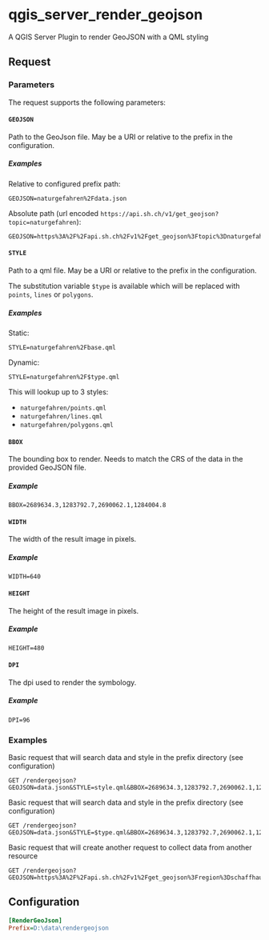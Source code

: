# qgis_server_render_geojson
A QGIS Server Plugin to render GeoJSON with a QML styling

## Request

### Parameters
The request supports the following parameters:

#### `GEOJSON`

Path to the GeoJson file. May be a URI or relative to the prefix in the configuration.

##### Examples

Relative to configured prefix path:

```
GEOJSON=naturgefahren%2Fdata.json
```

Absolute path (url encoded `https://api.sh.ch/v1/get_geojson?topic=naturgefahren`):

```
GEOJSON=https%3A%2F%2Fapi.sh.ch%2Fv1%2Fget_geojson%3Ftopic%3Dnaturgefahren
```


#### `STYLE`

Path to a qml file. May be a URI or relative to the prefix in the configuration.

The substitution variable `$type` is available which will be replaced with `points`, `lines` or `polygons`.

##### Examples

Static:

```
STYLE=naturgefahren%2Fbase.qml
```

Dynamic:

```
STYLE=naturgefahren%2F$type.qml
```

This will lookup up to 3 styles:

 - `naturgefahren/points.qml`
 - `naturgefahren/lines.qml`
 - `naturgefahren/polygons.qml`

#### `BBOX`

The bounding box to render. Needs to match the CRS of the data in the provided GeoJSON file.

##### Example

```
BBOX=2689634.3,1283792.7,2690062.1,1284004.8
```

#### `WIDTH`

The width of the result image in pixels.

##### Example

```
WIDTH=640
```

#### `HEIGHT`

The height of the result image in pixels.

##### Example

```
HEIGHT=480
```

#### `DPI`

The dpi used to render the symbology.

##### Example

```
DPI=96
```

### Examples

Basic request that will search data and style in the prefix directory (see configuration)

```
GET /rendergeojson?GEOJSON=data.json&STYLE=style.qml&BBOX=2689634.3,1283792.7,2690062.1,1284004.8&WIDTH=606&HEIGHT=300&DPI=96
```

Basic request that will search data and style in the prefix directory (see configuration)

```
GET /rendergeojson?GEOJSON=data.json&STYLE=$type.qml&BBOX=2689634.3,1283792.7,2690062.1,1284004.8&WIDTH=606&HEIGHT=300&DPI=96
```

Basic request that will create another request to collect data from another resource

```
GET /rendergeojson?GEOJSON=https%3A%2F%2Fapi.sh.ch%2Fv1%2Fget_geojson%3Fregion%3Dschaffhausen&STYLE=https%3A%2F%2Fapi.sh.ch%2Fstyle%3Fnaturgefahren.qml%26type%3F$type&BBOX=2689634.3,1283792.7,2690062.1,1284004.8&WIDTH=606&HEIGHT=300&DPI=96
```

## Configuration

```ini
[RenderGeoJson]
Prefix=D:\data\rendergeojson
```
